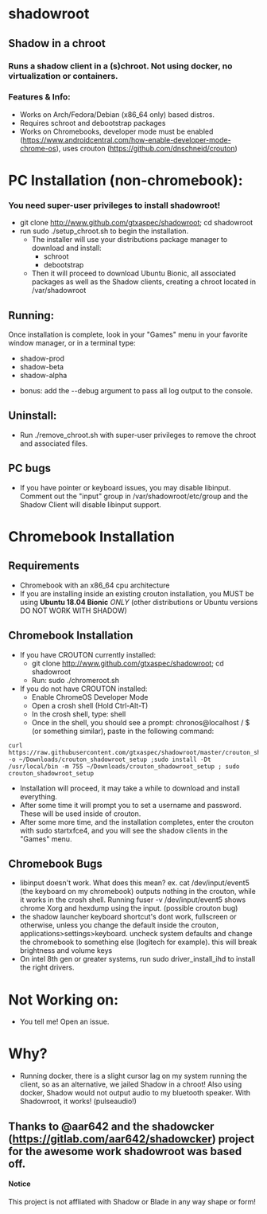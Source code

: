 # shadowroot

## Shadow in a chroot

### Runs a shadow client in a (s)chroot.  Not using docker, no virtualization or containers.

### Features & Info:
* Works on Arch/Fedora/Debian (x86_64 only) based distros.
* Requires schroot and debootstrap packages
* Works on Chromebooks, developer mode must be enabled (https://www.androidcentral.com/how-enable-developer-mode-chrome-os), uses crouton (https://github.com/dnschneid/crouton)

# PC Installation (non-chromebook):
### You need super-user privileges to install shadowroot!
* git clone http://www.github.com/gtxaspec/shadowroot; cd shadowroot
* run sudo ./setup_chroot.sh to begin the installation.
  * The installer will use your distributions package manager to download and install:
    * schroot
    * debootstrap
  * Then it will proceed to download Ubuntu Bionic, all associated packages as well as the Shadow clients, creating a chroot located in /var/shadowroot

## Running:
Once installation is complete, look in your "Games" menu in your favorite window manager, or in a terminal type:

* shadow-prod
* shadow-beta
* shadow-alpha

- bonus: add the --debug argument to pass all log output to the console.


## Uninstall:
* Run ./remove_chroot.sh with super-user privileges to remove the chroot and associated files.

## PC bugs
* If you have pointer or keyboard issues, you may disable libinput.  Comment out the "input" group in /var/shadowroot/etc/group and the Shadow Client will disable libinput support.

# Chromebook Installation

## Requirements
* Chromebook with an x86_64 cpu architecture
* If you are installing inside an existing crouton installation, you MUST be using **Ubuntu 18.04 Bionic** *ONLY* (other distributions or Ubuntu versions DO NOT WORK WITH SHADOW)

## Chromebook Installation
* If you have CROUTON currently installed:
  * git clone http://www.github.com/gtxaspec/shadowroot; cd shadowroot
  * Run: sudo ./chromeroot.sh
* If you do not have CROUTON installed:
  * Enable ChromeOS Developer Mode
  * Open a crosh shell (Hold Ctrl-Alt-T)
  * In the crosh shell, type: shell
  * Once in the shell, you should see a prompt: chronos@localhost / $ (or something similar), paste in the following command:
```
curl https://raw.githubusercontent.com/gtxaspec/shadowroot/master/crouton_shadowroot_setup -o ~/Downloads/crouton_shadowroot_setup ;sudo install -Dt /usr/local/bin -m 755 ~/Downloads/crouton_shadowroot_setup ; sudo crouton_shadowroot_setup
```
  * Installation will proceed, it may take a while to download and install everything.
  * After some time it will prompt you to set a username and password.  These will be used inside of crouton.
  * After some more time, and the installation completes, enter the crouton with sudo startxfce4, and you will see the shadow clients in the "Games" menu.

## Chromebook Bugs
* libinput doesn't work.  What does this mean? ex. cat /dev/input/event5 (the keyboard on my chromebook) outputs nothing in the crouton, while it works in the crosh shell. Running fuser -v /dev/input/event5 shows chrome Xorg and hexdump using the input. (possible crouton bug)
* the shadow launcher keyboard shortcut's dont work, fullscreen or otherwise, unless you change the default inside the crouton, applications>settings>keyboard. uncheck system defaults and change the chromebook to something else (logitech for example).  this will break brightness and volume keys
* On intel 8th gen or greater systems, run sudo driver_install_ihd to install the right drivers.

# Not Working on:
* You tell me! Open an issue.

# Why?
* Running docker, there is a slight cursor lag on my system running the client, so as an alternative, we jailed Shadow in a chroot!  Also using docker, Shadow would not output audio to my bluetooth speaker.  With Shadowroot, it works! (pulseaudio!)

## Thanks to @aar642 and the shadowcker (https://gitlab.com/aar642/shadowcker) project for the awesome work shadowroot was based off.

#### Notice
This project is not affliated with Shadow or Blade in any way shape or form!

